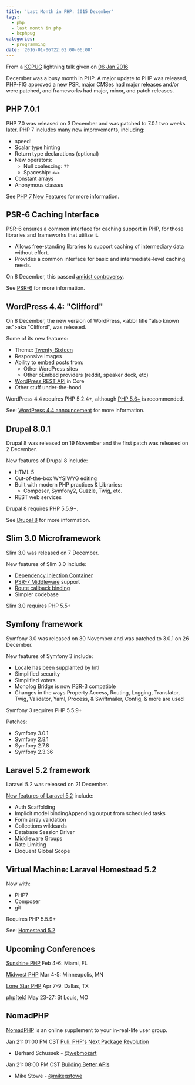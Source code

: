 ```yaml
---
title: 'Last Month in PHP: 2015 December'
tags:
  - php
  - last month in php
  - kcphpug
categories:
  - programming
date: '2016-01-06T22:02:00-06:00'
---
```


From a [KCPUG](http://kcpug.org/) lightning talk given on [06 Jan 2016](http://www.slideshare.net/poeeric/last-month-in-php-december-2015)

December was a busy month in PHP. A major update to PHP was released,
PHP-FIG approved a new PSR, major CMSes had major releases and/or were patched,
and frameworks had major, minor, and patch releases.

## PHP 7.0.1

PHP 7.0 was released on 3 December and was patched to 7.0.1 two weeks later.
PHP 7 includes many new improvements, including:

- speed!
- Scalar type hinting
- Return type declarations (optional)
- New operators:
  - Null coalescing: `??`
  - Spaceship: `<=>`
- Constant arrays
- Anonymous classes

See [PHP 7 New Features](http://php.net/manual/en/migration70.new-features.php) for more information.

## PSR-6 Caching Interface

PSR-6 ensures a common interface for caching support in PHP, for those libraries and frameworks that utilize it.

- Allows free-standing libraries to support caching of intermediary data without effort.
- Provides a common interface for basic and intermediate-level caching needs.

On 8 December, this passed [amidst controversy](https://www.reddit.com/r/PHP/comments/3vzvxo/psr6_the_vote_for_psr6_has_passed_in_favor_of/).

See [PSR-6](http://www.php-fig.org/psr/psr-6/) for more information.

## WordPress 4.4: "Clifford"

On 8 December, the new version of WordPress, <abbr title "also known as">aka</abbr> "Clifford", was released.

Some of its new features:

- Theme: [Twenty-Sixteen](https://wordpress.org/themes/twentysixteen/)
- Responsive images
- Ability to [embed posts](https://codex.wordpress.org/Embeds) from:
  - Other WordPress sites
  - Other oEmbed providers (reddit, speaker deck, etc)
- [WordPress REST API](https://wordpress.org/plugins/rest-api/) in Core
- Other stuff under-the-hood

WordPress 4.4 requires PHP 5.2.4+, although [PHP 5.6+](https://wordpress.org/about/requirements/) is recommended.

See: [WordPress 4.4 announcement](https://wordpress.org/news/2015/12/clifford/) for more information.

## Drupal 8.0.1

Drupal 8 was released on 19 November and the first patch was released on 2 December.

New features of Drupal 8 include:

- HTML 5
- Out-of-the-box WYSIWYG editing
- Built with modern PHP practices & Libraries:
  - Composer, Symfony2, Guzzle, Twig, etc.
- REST web services

Drupal 8 requires PHP 5.5.9+.

See [Drupal 8](https://www.drupal.org/8) for more information.

## Slim 3.0 Microframework

Slim 3.0 was released on 7 December.

New features of Slim 3.0 include:

- [Dependency Injection Container](http://www.slimframework.com/docs/concepts/di.html)
- [PSR-7 Middleware](http://www.slimframework.com/docs/concepts/middleware.html) support
- [Route callback binding](http://www.slimframework.com/docs/objects/router.html#route-callbacks)
- Simpler codebase

Slim 3.0 requires PHP 5.5+

## Symfony framework

Symfony 3.0 was released on 30 November and was patched to 3.0.1 on 26 December.

New features of Symfony 3 include:

- Locale has been supplanted by Intl
- Simplified security
- Simplified voters
- Monolog Bridge is now [PSR-3](http://www.php-fig.org/psr/psr-3/) compatible
- Changes in the ways Property Access, Routing, Logging, Translator, Twig, Validator, Yaml, Process, & Swiftmailer, Config, & more are used

Symfony 3 requires PHP 5.5.9+

Patches:

- Symfony 3.0.1
- Symfony 2.8.1
- Symfony 2.7.8
- Symfony 2.3.36

## Laravel 5.2 framework

Laravel 5.2 was released on 21 December.

[New features of Laravel 5.2](https://laravel-news.com/2015/12/laravel-5-2-is-released/) include:

- Auth Scaffolding
- Implicit model bindingAppending output from scheduled tasks
- Form array validation
- Collections wildcards
- Database Session Driver
- Middleware Groups
- Rate Limiting
- Eloquent Global Scope

## Virtual Machine: Laravel Homestead 5.2

Now with:

- PHP7
- Composer
- git

Requires PHP 5.5.9+

See: [Homestead 5.2](https://laravel.com/docs/5.2/homestead)

## Upcoming Conferences

[Sunshine PHP](http://2016.sunshinephp.com/)
Feb 4-6: Miami, FL

[Midwest PHP](http://2016.midwestphp.org/)
Mar 4-5: Minneapolis, MN

[Lone Star PHP](http://lonestarphp.com)
Apr 7-9: Dallas, TX

[php[tek]](https://tek.phparch.com)
May 23-27: St Louis, MO

## NomadPHP

[NomadPHP](http://nomadphp.com) is an online supplement to your in-real-life user group.

Jan 21: 01:00 PM CST
[Puli: PHP's Next Package Revolution](https://nomadphp.com/2015/10/16/puli-phps-next-package-revolution/)

- Berhard Schussek - [@webmozart](https://twitter.com/webmozart)

Jan 21: 08:00 PM CST
[Building Better APIs](https://nomadphp.com/2015/10/16/building-better-apis/)

- Mike Stowe - [@mikegstowe](https://twitter.com/mikegstowe)
